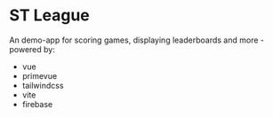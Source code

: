 # ST League

An demo-app for scoring games, displaying leaderboards and more - powered by:

- vue
- primevue
- tailwindcss
- vite
- firebase

